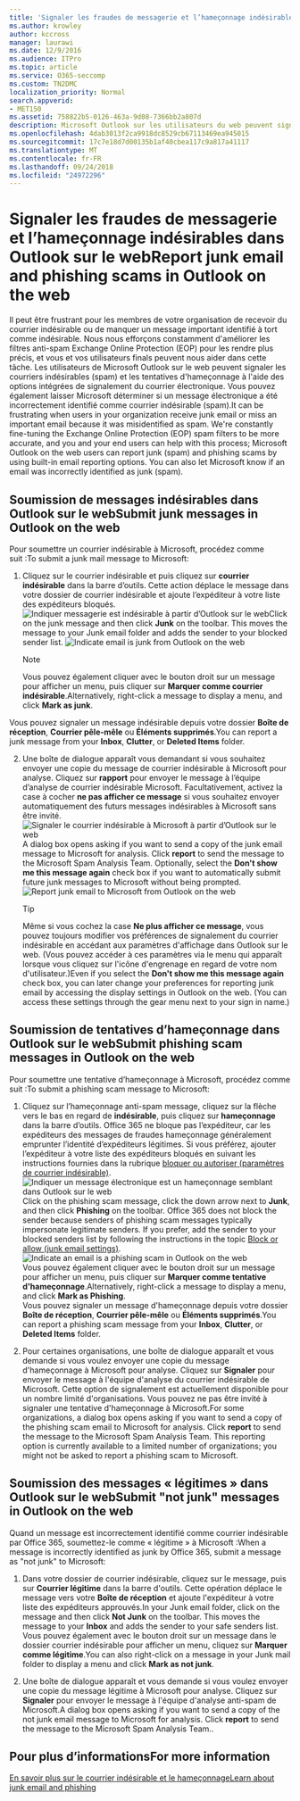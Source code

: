 ```yaml
---
title: 'Signaler les fraudes de messagerie et l’hameçonnage indésirables dans Outlook sur le web '
ms.author: krowley
author: kccross
manager: laurawi
ms.date: 12/9/2016
ms.audience: ITPro
ms.topic: article
ms.service: O365-seccomp
ms.custom: TN2DMC
localization_priority: Normal
search.appverid:
- MET150
ms.assetid: 758822b5-0126-463a-9d08-7366bb2a807d
description: Microsoft Outlook sur les utilisateurs du web peuvent signaler hameçonnage et courrier indésirable (spam) à l’aide des options de rapport de courrier intégré. Vous pouvez également signaler à Microsoft si un message électronique a été incorrectement identifié comme indésirable (spam).
ms.openlocfilehash: 4dab3013f2ca9918dc8529cb67113469ea945015
ms.sourcegitcommit: 17c7e18d7d00135b1af40cbea117c9a817a41117
ms.translationtype: MT
ms.contentlocale: fr-FR
ms.lasthandoff: 09/24/2018
ms.locfileid: "24972296"
---
```

# <a name="report-junk-email-and-phishing-scams-in-outlook-on-the-web"></a><span data-ttu-id="90341-104">Signaler les fraudes de messagerie et l’hameçonnage indésirables dans Outlook sur le web</span><span class="sxs-lookup"><span data-stu-id="90341-104">Report junk email and phishing scams in Outlook on the web</span></span> 

<span data-ttu-id="90341-p102">Il peut être frustrant pour les membres de votre organisation de recevoir du courrier indésirable ou de manquer un message important identifié à tort comme indésirable. Nous nous efforçons constamment d'améliorer les filtres anti-spam Exchange Online Protection (EOP) pour les rendre plus précis, et vous et vos utilisateurs finals peuvent nous aider dans cette tâche. Les utilisateurs de Microsoft Outlook sur le web peuvent signaler les courriers indésirables (spam) et les tentatives d'hameçonnage à l'aide des options intégrées de signalement du courrier électronique. Vous pouvez également laisser Microsoft déterminer si un message électronique a été incorrectement identifié comme courrier indésirable (spam).</span><span class="sxs-lookup"><span data-stu-id="90341-p102">It can be frustrating when users in your organization receive junk email or miss an important email because it was misidentified as spam. We're constantly fine-tuning the Exchange Online Protection (EOP) spam filters to be more accurate, and you and your end users can help with this process; Microsoft Outlook on the web users can report junk (spam) and phishing scams by using built-in email reporting options. You can also let Microsoft know if an email was incorrectly identified as junk (spam).</span></span>
  
## <a name="submit-junk-messages-in-outlook-on-the-web"></a><span data-ttu-id="90341-108">Soumission de messages indésirables dans Outlook sur le web</span><span class="sxs-lookup"><span data-stu-id="90341-108">Submit junk messages in Outlook on the web</span></span>

<span data-ttu-id="90341-109">Pour soumettre un courrier indésirable à Microsoft, procédez comme suit :</span><span class="sxs-lookup"><span data-stu-id="90341-109">To submit a junk mail message to Microsoft:</span></span>
  
1. <span data-ttu-id="90341-p103">Cliquez sur le courrier indésirable et puis cliquez sur **courrier indésirable** dans la barre d’outils. Cette action déplace le message dans votre dossier de courrier indésirable et ajoute l’expéditeur à votre liste des expéditeurs bloqués.  ![Indiquer messagerie est indésirable à partir d’Outlook sur le web](media/a10ae792-aab6-4374-a041-6c3f732eb2e3.png)</span><span class="sxs-lookup"><span data-stu-id="90341-p103">Click on the junk message and then click **Junk** on the toolbar. This moves the message to your Junk email folder and adds the sender to your blocked sender list.  ![Indicate email is junk from Outlook on the web](media/a10ae792-aab6-4374-a041-6c3f732eb2e3.png)</span></span>
  
    > [!NOTE]
    > <span data-ttu-id="90341-113">Vous pouvez également cliquer avec le bouton droit sur un message pour afficher un menu, puis cliquer sur **Marquer comme courrier indésirable**.</span><span class="sxs-lookup"><span data-stu-id="90341-113">Alternatively, right-click a message to display a menu, and click **Mark as junk**.</span></span> 
  
<span data-ttu-id="90341-114">Vous pouvez signaler un message indésirable depuis votre dossier **Boîte de réception**, **Courrier pêle-mêle** ou **Éléments supprimés**.</span><span class="sxs-lookup"><span data-stu-id="90341-114">You can report a junk message from your **Inbox**, **Clutter**, or **Deleted Items** folder.</span></span> 
  
2. <span data-ttu-id="90341-p104">Une boîte de dialogue apparaît vous demandant si vous souhaitez envoyer une copie du message de courrier indésirable à Microsoft pour analyse. Cliquez sur **rapport** pour envoyer le message à l’équipe d’analyse de courrier indésirable Microsoft. Facultativement, activez la case à cocher **ne pas afficher ce message** si vous souhaitez envoyer automatiquement des futurs messages indésirables à Microsoft sans être invité.  ![Signaler le courrier indésirable à Microsoft à partir d’Outlook sur le web](media/e8d3a9f9-6eb6-4309-ba6d-643dffdb6a33.png)</span><span class="sxs-lookup"><span data-stu-id="90341-p104">A dialog box opens asking if you want to send a copy of the junk email message to Microsoft for analysis. Click **report** to send the message to the Microsoft Spam Analysis Team. Optionally, select the **Don't show me this message again** check box if you want to automatically submit future junk messages to Microsoft without being prompted.  ![Report junk email to Microsoft from Outlook on the web](media/e8d3a9f9-6eb6-4309-ba6d-643dffdb6a33.png)</span></span>
  
    > [!TIP]
    > <span data-ttu-id="90341-p105">Même si vous cochez la case **Ne plus afficher ce message**, vous pouvez toujours modifier vos préférences de signalement du courrier indésirable en accédant aux paramètres d'affichage dans Outlook sur le web. (Vous pouvez accéder à ces paramètres via le menu qui apparaît lorsque vous cliquez sur l'icône d'engrenage en regard de votre nom d'utilisateur.)</span><span class="sxs-lookup"><span data-stu-id="90341-p105">Even if you select the **Don't show me this message again** check box, you can later change your preferences for reporting junk email by accessing the display settings in Outlook on the web. (You can access these settings through the gear menu next to your sign in name.)</span></span> 
  
## <a name="submit-phishing-scam-messages-in-outlook-on-the-web"></a><span data-ttu-id="90341-121">Soumission de tentatives d’hameçonnage dans Outlook sur le web</span><span class="sxs-lookup"><span data-stu-id="90341-121">Submit phishing scam messages in Outlook on the web</span></span>

<span data-ttu-id="90341-122">Pour soumettre une tentative d’hameçonnage à Microsoft, procédez comme suit :</span><span class="sxs-lookup"><span data-stu-id="90341-122">To submit a phishing scam message to Microsoft:</span></span>
  
1. <span data-ttu-id="90341-p106">Cliquez sur l’hameçonnage anti-spam message, cliquez sur la flèche vers le bas en regard de **indésirable**, puis cliquez sur **hameçonnage** dans la barre d’outils. Office 365 ne bloque pas l’expéditeur, car les expéditeurs des messages de fraudes hameçonnage généralement emprunter l’identité d’expéditeurs légitimes. Si vous préférez, ajouter l’expéditeur à votre liste des expéditeurs bloqués en suivant les instructions fournies dans la rubrique [bloquer ou autoriser (paramètres de courrier indésirable)](https://go.microsoft.com/fwlink/?LinkId=627572). ![Indiquer un message électronique est un hameçonnage semblant dans Outlook sur le web](media/959bb577-341c-41ee-a159-e46600b2cf8a.png)</span><span class="sxs-lookup"><span data-stu-id="90341-p106">Click on the phishing scam message, click the down arrow next to **Junk**, and then click **Phishing** on the toolbar. Office 365 does not block the sender because senders of phishing scam messages typically impersonate legitimate senders. If you prefer, add the sender to your blocked senders list by following the instructions in the topic [Block or allow (junk email settings)](https://go.microsoft.com/fwlink/?LinkId=627572). ![Indicate an email is a phishing scam in Outlook on the web](media/959bb577-341c-41ee-a159-e46600b2cf8a.png)</span></span><br/><span data-ttu-id="90341-127">Vous pouvez également cliquer avec le bouton droit sur un message pour afficher un menu, puis cliquer sur **Marquer comme tentative d'hameçonnage**.</span><span class="sxs-lookup"><span data-stu-id="90341-127">Alternatively, right-click a message to display a menu, and click **Mark as Phishing**.</span></span><br/><span data-ttu-id="90341-128">Vous pouvez signaler un message d'hameçonnage depuis votre dossier **Boîte de réception**, **Courrier pêle-mêle** ou **Éléments supprimés**.</span><span class="sxs-lookup"><span data-stu-id="90341-128">You can report a phishing scam message from your **Inbox**, **Clutter**, or **Deleted Items** folder.</span></span> 
  
2. <span data-ttu-id="90341-p107">Pour certaines organisations, une boîte de dialogue apparaît et vous demande si vous voulez envoyer une copie du message d'hameçonnage à Microsoft pour analyse. Cliquez sur **Signaler** pour envoyer le message à l'équipe d'analyse du courrier indésirable de Microsoft. Cette option de signalement est actuellement disponible pour un nombre limité d'organisations. Vous pouvez ne pas être invité à signaler une tentative d'hameçonnage à Microsoft.</span><span class="sxs-lookup"><span data-stu-id="90341-p107">For some organizations, a dialog box opens asking if you want to send a copy of the phishing scam email to Microsoft for analysis. Click **report** to send the message to the Microsoft Spam Analysis Team. This reporting option is currently available to a limited number of organizations; you might not be asked to report a phishing scam to Microsoft.</span></span> 
    
## <a name="submit-not-junk-messages-in-outlook-on-the-web"></a><span data-ttu-id="90341-132">Soumission des messages « légitimes » dans Outlook sur le web</span><span class="sxs-lookup"><span data-stu-id="90341-132">Submit "not junk" messages in Outlook on the web</span></span>

<span data-ttu-id="90341-133">Quand un message est incorrectement identifié comme courrier indésirable par Office 365, soumettez-le comme « légitime » à Microsoft :</span><span class="sxs-lookup"><span data-stu-id="90341-133">When a message is incorrectly identified as junk by Office 365, submit a message as "not junk" to Microsoft:</span></span>
  
1. <span data-ttu-id="90341-p108">Dans votre dossier de courrier indésirable, cliquez sur le message, puis sur **Courrier légitime** dans la barre d'outils. Cette opération déplace le message vers votre **Boîte de réception** et ajoute l'expéditeur à votre liste des expéditeurs approuvés.</span><span class="sxs-lookup"><span data-stu-id="90341-p108">In your Junk email folder, click on the message and then click **Not Junk** on the toolbar. This moves the message to your **Inbox** and adds the sender to your safe senders list. </span></span><br/><span data-ttu-id="90341-136">Vous pouvez également avec le bouton droit sur un message dans le dossier courrier indésirable pour afficher un menu, cliquez sur **Marquer comme légitime**.</span><span class="sxs-lookup"><span data-stu-id="90341-136">You can also right-click on a message in your Junk mail folder to display a menu and click **Mark as not junk**.</span></span> 
  
2. <span data-ttu-id="90341-p109">Une boîte de dialogue apparaît et vous demande si vous voulez envoyer une copie du message légitime à Microsoft pour analyse. Cliquez sur **Signaler** pour envoyer le message à l'équipe d'analyse anti-spam de Microsoft.</span><span class="sxs-lookup"><span data-stu-id="90341-p109">A dialog box opens asking if you want to send a copy of the not junk email message to Microsoft for analysis. Click **report** to send the message to the Microsoft Spam Analysis Team..</span></span> 
    
## <a name="for-more-information"></a><span data-ttu-id="90341-139">Pour plus d’informations</span><span class="sxs-lookup"><span data-stu-id="90341-139">For more information</span></span>

[<span data-ttu-id="90341-140">En savoir plus sur le courrier indésirable et le hameçonnage</span><span class="sxs-lookup"><span data-stu-id="90341-140">Learn about junk email and phishing</span></span>](https://go.microsoft.com/fwlink/p/?LinkId=270068)
  
  

